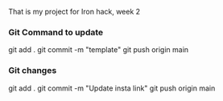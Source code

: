 That is my project for Iron hack, week 2

### Git Command to update 

git add . 
git commit -m "template"
git push origin main


### Git changes

git add . 
git commit -m "Update insta link"
git push origin main


